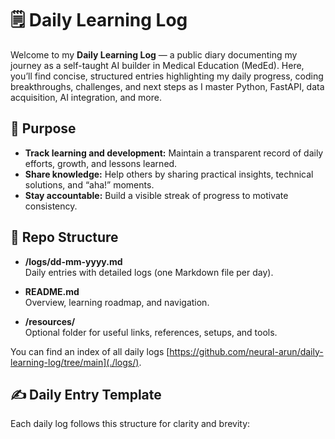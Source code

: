 # 🗒️ Daily Learning Log

Welcome to my **Daily Learning Log** — a public diary documenting my journey as a self-taught AI builder in Medical Education (MedEd). Here, you’ll find concise, structured entries highlighting my daily progress, coding breakthroughs, challenges, and next steps as I master Python, FastAPI, data acquisition, AI integration, and more.

## 🚀 Purpose

- **Track learning and development:** Maintain a transparent record of daily efforts, growth, and lessons learned.
- **Share knowledge:** Help others by sharing practical insights, technical solutions, and “aha!” moments.
- **Stay accountable:** Build a visible streak of progress to motivate consistency.

## 📅 Repo Structure

- **/logs/dd-mm-yyyy.md**  
  Daily entries with detailed logs (one Markdown file per day).

- **README.md**  
  Overview, learning roadmap, and navigation.

- **/resources/**  
  Optional folder for useful links, references, setups, and tools.

You can find an index of all daily logs [https://github.com/neural-arun/daily-learning-log/tree/main](./logs/).

## ✍️ Daily Entry Template

Each daily log follows this structure for clarity and brevity:

